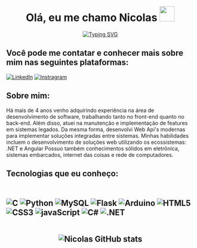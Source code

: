 <h1 align="center">Olá, eu me chamo Nicolas <img height="40" src="https://emoji.gg/assets/emoji/7333-parrotdance.gif"></h1>

<p align="center">
<a href="https://git.io/typing-svg"><img src="https://readme-typing-svg.demolab.com?font=Fira+Code&duration=4000&pause=1000&color=6C63FE&center=true&vCenter=true&multiline=true&random=false&width=700&height=40&lines=Um+desenvolvedor+Full-Stack+apaixonado+por+tecnologia." alt="Typing SVG"/></a>
</p>


<h2>Você pode me contatar e conhecer mais sobre mim nas seguintes plataformas:</h2>

[![Linkedln](https://img.shields.io/badge/LinkedIn-0077B5?style=for-the-badge&logo=linkedin&logoColor=white)](https://www.linkedin.com/in/nicolas-de-figueiredo-camargo-delgado-945b45301/)
[![Instragram](https://img.shields.io/badge/Instagram-E4405F?style=for-the-badge&logo=instagram&logoColor=white)](https://www.instagram.com/nico_friboii/)

<h2>Sobre mim:</h2>
<p>
Há mais de 4 anos venho adquirindo experiência na área de desenvolvimento de software, trabalhando tanto no front-end quanto no back-end. Além disso, atuei na manutenção e implementação de features em sistemas legados. Da mesma forma, desenvolvi Web Api's modernas para implementar soluções integradas entre sistemas. Minhas habilidades incluem o desenvolvimento de soluções web utilizando os ecossistemas: .NET e Angular
Possuo também conhecimentos sólidos em eletrônica, sistemas embarcados, internet das coisas e rede de computadores.
</p>

<h2>Tecnologias que eu conheço:<h2/>


<div style="diplay: inline_block"><br>
<img aling="center" alt="C" src="https://img.shields.io/badge/C-00599C?style=for-the-badge&logo=c&logoColor=white"/>
<img aling="center" alt="Python" src="https://img.shields.io/badge/Python-3776AB?style=for-the-badge&logo=python&logoColor=white"/>
<img aling="center" alt="MySQL" src="https://img.shields.io/badge/MySQL-005C84?style=for-the-badge&logo=mysql&logoColor=white"/>
<img aling="center" alt="Flask" src="https://img.shields.io/badge/Flask-000000?style=for-the-badge&logo=flask&logoColor=white"/>
<img aling="center" alt="Arduino" src="https://img.shields.io/badge/Arduino_IDE-00979D?style=for-the-badge&logo=arduino&logoColor=white"/>
<img aling="center" alt="HTML5" src="https://img.shields.io/badge/HTML5-E34F26?style=for-the-badge&logo=html5&logoColor=white"/>
<img aling="center" alt="CSS3" src="https://img.shields.io/badge/CSS3-1572B6?style=for-the-badge&logo=css3&logoColor=white"/>
<img aling="center" alt="javaScript" src="https://img.shields.io/badge/JavaScript-F7DF1E?style=for-the-badge&logo=javascript&logoColor=black"/>
<img aling="center" alt="C#" src="https://img.shields.io/badge/C%23-239120?style=for-the-badge&logo=c-sharp&logoColor=white"/>
<img aling="center" alt=".NET" src="https://img.shields.io/badge/.NET-5C2D91?style=for-the-badge&logo=.net&logoColor=white"/>
</div>

<br/>

<div align="center">  
  
![Nicolas GitHub stats](https://github-readme-stats.vercel.app/api?username=FRIB0II&show_icons=true&theme=dark)

</div>
